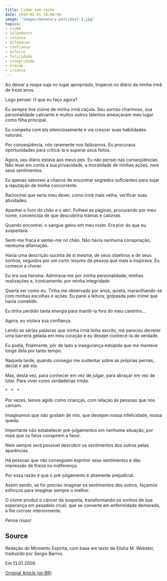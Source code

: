```yaml
---
title: Ciúme sem razão
date: 2019-02-01 19:00:00
image: "images/masonary-post/post-2.jpg"
topics: 
- ciume
- julgamento
- calunia
- difamacao
- confianca
- esforco
- felicidade
- integridade
- oracao
- crianca
---
```


Ao deixar a roupa suja no lugar apropriado, tropecei no diário da minha irmã
de treze anos.

Logo pensei: O que eu faço agora?

Eu sempre tive ciúme de minha irmã caçula. Seu sorriso charmoso, sua
personalidade cativante e muitos outros talentos ameaçavam meu lugar como filha
principal.

Eu competia com ela silenciosamente e via crescer suas habilidades naturais.

Por conseqüência, nós raramente nos falávamos. Eu procurava oportunidades para
criticá-la e superar seus feitos.

Agora, seu diário estava aos meus pés. Eu não pensei nas conseqüências. Não
levei em conta a sua privacidade, a moralidade de minhas ações, nem seus
sentimentos.

Eu apenas saboreei a chance de encontrar segredos suficientes para sujar a
reputação de minha concorrente.

Raciocinei que seria meu dever, como irmã mais velha, verificar suas
atividades.

Apanhei o livro do chão e o abri. Folheei as páginas, procurando por meu nome,
convencida de que descobriria tramas e calúnias.

Quando encontrei, o sangue gelou em meu rosto. Era pior do que eu suspeitava.

Senti-me fraca e sentei-me no chão. Não havia nenhuma conspiração, nenhuma
difamação.

Havia uma descrição sucinta de si mesma, de seus objetivos e de seus sonhos,
seguidos por um curto resumo da pessoa que mais a inspirava. Eu comecei a
chorar.

Eu era sua heroína. Admirava-me por minha personalidade, minhas realizações e,
ironicamente, por minha integridade.

Queria ser como eu. Tinha me observado por anos, quieta, maravilhando-se com
minhas escolhas e ações. Eu parei a leitura, golpeada pelo crime que havia
cometido.

Eu tinha perdido tanta energia para mantê-la fora do meu caminho...

Agora, eu violara sua confiança.

Lendo as sérias palavras que minha irmã tinha escrito, me pareceu derreter uma
barreira gelada em meu coração e eu desejei conhecê-la de verdade.

Eu podia, finalmente, pôr de lado a insegurança estúpida que me manteve longe
dela por tanto tempo.

Naquela tarde, quando consegui me sustentar sobre as próprias pernas, decidi ir
até ela.

Mas, desta vez, para conhecer em vez de julgar, para abraçar em vez de lutar.
Para viver como verdadeiras irmãs.

*   *   *

Por vezes, temos agido como crianças, com relação às pessoas que nos cercam.

Imaginamos que não gostam de nós, que desejam nossa infelicidade, nossa queda.

Importante não estabelecer pré-julgamentos em nenhuma situação, por mais que os
fatos conspirem a favor.

Nem sempre será possível descobrir os sentimentos dos outros pelas aparências.

Há pessoas que não conseguem exprimir seus sentimentos e dão impressão de
frieza ou indiferença.

Por essa razão é que o pré-julgamento é altamente prejudicial.

Assim sendo, se for preciso imaginar os sentimentos dos outros, façamos
esforços para imaginar sempre o melhor.

O ciúme produz o câncer da suspeita, transformando os sonhos de sua esperança
em pesadelo cruel, que se converte em enfermidade demorada, a lhe corroer
interiormente.

Pense nisso!

## Source
Redação do Momento Espírita, com base em
texto de Elisha M. Webster, traduzido
por Sergio Barros.

Em 13.01.2009.

[Original Article (pt-BR)](http://momento.com.br/pt/ler_texto.php?id=830)
